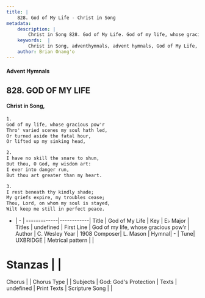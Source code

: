```yaml
---
title: |
    828. God of My Life - Christ in Song
metadata:
    description: |
        Christ in Song 828. God of My Life. God of my life, whose gracious pow'r Thro' varied scenes my soul hath led, Or turned aside the fatal hour, Or lifted up my sinking head,
    keywords:  |
        Christ in Song, adventhymnals, advent hymnals, God of My Life, God of my life, whose gracious pow'r. 
    author: Brian Onang'o
---
```


#### Advent Hymnals
## 828. GOD OF MY LIFE
####  Christ in Song,

```txt
1.
God of my life, whose gracious pow'r
Thro' varied scenes my soul hath led,
Or turned aside the fatal hour,
Or lifted up my sinking head,

2.
I have no skill the snare to shun,
But thou, O God, my wisdom art:
I ever into danger run,
But thou art greater than my heart.

3.
I rest beneath thy kindly shade;
My griefs expire, my troubles cease;
Thou, Lord, on whom my soul is stayed,
Wilt keep me still in perfect peace.

```

- |   -  |
-------------|------------|
Title | God of My Life |
Key | E♭ Major |
Titles | undefined |
First Line | God of my life, whose gracious pow'r |
Author | C. Wesley
Year | 1908
Composer| L. Mason |
Hymnal|  - |
Tune| UXBRIDGE |
Metrical pattern | |
# Stanzas |  |
Chorus |  |
Chorus Type |  |
Subjects | God: God's Protection |
Texts | undefined |
Print Texts | 
Scripture Song |  |
    
